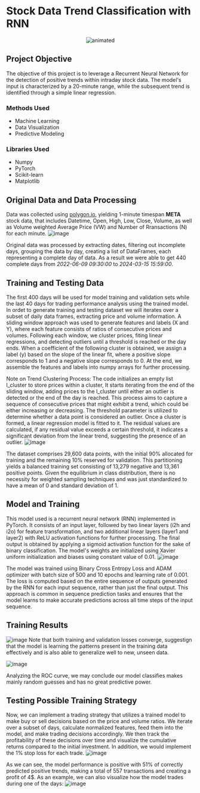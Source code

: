 # Stock Data Trend Classification with RNN
<p align="center">
  <img src="https://github.com/artaru/Stock-Data-Classification-with-RNN/blob/main/CreateCircle-ezgif.com-video-to-gif-converter.gif" alt="animated" />
</p>


## Project Objective
The objective of this project is to leverage a Recurrent Neural Network for the detection of positive trends within intraday stock data. The model's input is characterized by a 20-minute range, while the subsequent trend is identified through a simple linear regression. 

### Methods Used
* Machine Learning
* Data Visualization
* Predictive Modeling
  
### Libraries  Used
* Numpy
* PyTorch
* Scikit-learn
* Matplotlib

## Original Data and Data Processing
Data was collected using [polygon.io](https://polygon.io/), yielding 1-minute timespan **META** stock data, that includes Datetime, Open, High, Low, Close, Volume, as well as Volume weighted Average Price (VW)	and Number of Rransactions (N) for each minute. 
![image](https://github.com/artaru/Stock-Data-Classification-with-RNN/assets/79018762/17bd5a4e-c060-4777-9f9a-e1d147b3b51d)

Original data was processed by extracting dates, filtering out incomplete days, grouping the data by day, creating a list of DataFrames, each representing a complete day of data. As a result we were able to get 440 complete days from _2022-06-09 09:30:00_ to _2024-03-15 15:59:00_. 

##  Training and Testing Data
The first 400 days will be used for model training and validation sets while the last 40 days for trading performance analysis using the trained model. 
In ordet to generate training and testing dataset we will iterates over a subset of daily data frames, extracting price and volume information. A sliding window approach was used to generate features and labels (X and Y), where each feature consists of ratios of consecutive prices and volumes. Following each window, we cluster prices, fiting linear regressions, and detecting outliers until a threshold is reached or the day ends. When a coefficient of the following cluster is obtained, we assign a label (y) based on the slope of the linear fit, where a positive slope corresponds to 1 and a negative slope corresponds to 0.  At the end, we assemble the features and labels into numpy arrays for further processing.

Note on Trend Clustering Process: The code initializes an empty list l_cluster to store prices within a cluster, It starts iterating from the end of the sliding window, adding prices to the l_cluster until either an outlier is detected or the end of the day is reached. This process aims to capture a sequence of consecutive prices that might exhibit a trend, which could be either increasing or decreasing.
The threshold parameter is utilized to determine whether a data point is considered an outlier. Once a cluster is formed, a linear regression model is fitted to it. The residual values are calculated, if any residual value exceeds a certain threshold, it indicates a significant deviation from the linear trend, suggesting the presence of an outlier.
![image](https://github.com/artaru/Stock-Data-Classification-with-RNN/assets/79018762/9e4e918b-62f6-46d0-852f-3d7de5580f8a)

The dataset comprises 29,600 data points, with the initial 90% allocated for training and the remaining 10% reserved for validation. This partitioning yields a balanced training set consisting of 13,279 negative and 13,361 positive points. Given the equilibrium in class distribution, there is no necessity for weighted sampling techniques and was just standardized to have a mean of 0 and standard deviation of 1. 

## Model and Training
This model used is a recurrent neural network (RNN) implemented in PyTorch. It consists of an input layer, followed by two linear layers (i2h and i2o) for feature transformation, and two additional linear layers (layer1 and layer2) with ReLU activation functions for further processing. The final output is obtained by applying a sigmoid activation function for the sake of binary classification. The model's weights are initialized using Xavier uniform initialization and biases using constant value of 0.01.
![image](https://github.com/artaru/Stock-Data-Classification-with-RNN/assets/79018762/9b765eec-4a70-42e3-ad19-b64ab5abd926)

The model was trained using Binary Cross Entropy Loss and ADAM optimizer with batch size of 500 and 10 epochs and learning rate of 0.001. The loss is computed based on the entire sequence of outputs generated by the RNN for each input sequence, rather than just the final output. This approach is common in sequence prediction tasks and ensures that the model learns to make accurate predictions across all time steps of the input sequence.

## Training Results 
![image](https://github.com/artaru/Stock-Data-Classification-with-RNN/assets/79018762/8c61052f-3b24-4a38-ac47-a783327cf8e6)
Note that both training and validation losses converge, suggestign that the model is learning the patterns present in the training data effectively and is also able to generalize well to new, unseen data.

![image](https://github.com/artaru/Stock-Data-Classification-with-RNN/assets/79018762/337e4f1f-4a6e-49c9-b38e-1f2a80cac2ed)

Analyzing the ROC curve, we may conclude our model classifies makes mainly random guesses and has no great predictive power.

## Testing Possible Training Strategy
Now, we can implement a trading strategy that utilizes a trained model to make buy or sell decisions based on the price and volume ratios. We iterate over a subset of days, calculate normalized features, feed them into the model, and make trading decisions accordingly. We then track the profitability of these decisions over time and visualize the cumulative returns compared to the initial investment. In addition, we would implement the 1% stop loss for each trade. 
![image](https://github.com/artaru/Stock-Data-Classification-with-RNN/assets/79018762/798b6da6-f928-4ed1-b2c4-862614f6d413)

As we can see, the model performance is positive with 51% of correctly predicted positive trends, making a total of 557 transactions and creating a profit of 4$. As an example, we can also visualize how the model trades during one of the days: 
![image](https://github.com/artaru/Stock-Data-Classification-with-RNN/assets/79018762/883328f0-3304-4120-ac14-4d2061fb6c9e)


















